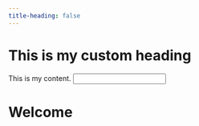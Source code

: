 ```yaml
---
title-heading: false
---
```


# This is my custom heading

This is my content.
<input name="haga" type="text">
# Welcome
